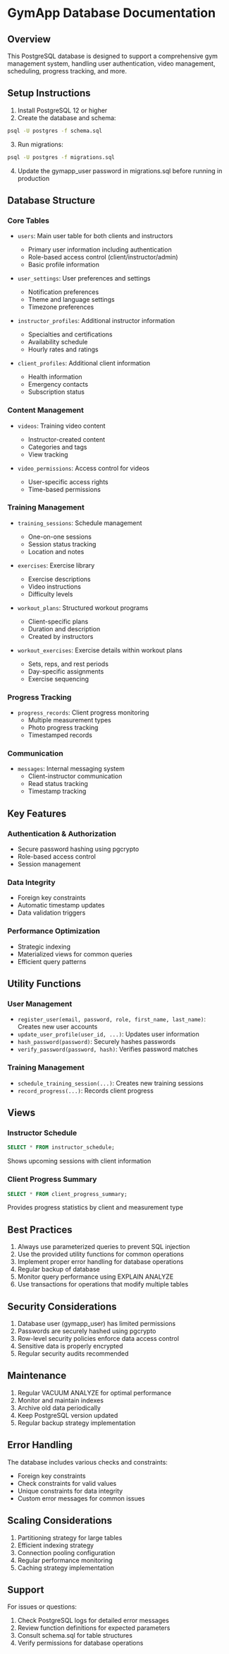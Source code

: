 # GymApp Database Documentation

## Overview
This PostgreSQL database is designed to support a comprehensive gym management system, handling user authentication, video management, scheduling, progress tracking, and more.

## Setup Instructions

1. Install PostgreSQL 12 or higher
2. Create the database and schema:
```bash
psql -U postgres -f schema.sql
```

3. Run migrations:
```bash
psql -U postgres -f migrations.sql
```

4. Update the gymapp_user password in migrations.sql before running in production

## Database Structure

### Core Tables
- `users`: Main user table for both clients and instructors
  - Primary user information including authentication
  - Role-based access control (client/instructor/admin)
  - Basic profile information

- `user_settings`: User preferences and settings
  - Notification preferences
  - Theme and language settings
  - Timezone preferences

- `instructor_profiles`: Additional instructor information
  - Specialties and certifications
  - Availability schedule
  - Hourly rates and ratings

- `client_profiles`: Additional client information
  - Health information
  - Emergency contacts
  - Subscription status

### Content Management
- `videos`: Training video content
  - Instructor-created content
  - Categories and tags
  - View tracking

- `video_permissions`: Access control for videos
  - User-specific access rights
  - Time-based permissions

### Training Management
- `training_sessions`: Schedule management
  - One-on-one sessions
  - Session status tracking
  - Location and notes

- `exercises`: Exercise library
  - Exercise descriptions
  - Video instructions
  - Difficulty levels

- `workout_plans`: Structured workout programs
  - Client-specific plans
  - Duration and description
  - Created by instructors

- `workout_exercises`: Exercise details within workout plans
  - Sets, reps, and rest periods
  - Day-specific assignments
  - Exercise sequencing

### Progress Tracking
- `progress_records`: Client progress monitoring
  - Multiple measurement types
  - Photo progress tracking
  - Timestamped records

### Communication
- `messages`: Internal messaging system
  - Client-instructor communication
  - Read status tracking
  - Timestamp tracking

## Key Features

### Authentication & Authorization
- Secure password hashing using pgcrypto
- Role-based access control
- Session management

### Data Integrity
- Foreign key constraints
- Automatic timestamp updates
- Data validation triggers

### Performance Optimization
- Strategic indexing
- Materialized views for common queries
- Efficient query patterns

## Utility Functions

### User Management
- `register_user(email, password, role, first_name, last_name)`: Creates new user accounts
- `update_user_profile(user_id, ...)`: Updates user information
- `hash_password(password)`: Securely hashes passwords
- `verify_password(password, hash)`: Verifies password matches

### Training Management
- `schedule_training_session(...)`: Creates new training sessions
- `record_progress(...)`: Records client progress

## Views

### Instructor Schedule
```sql
SELECT * FROM instructor_schedule;
```
Shows upcoming sessions with client information

### Client Progress Summary
```sql
SELECT * FROM client_progress_summary;
```
Provides progress statistics by client and measurement type

## Best Practices

1. Always use parameterized queries to prevent SQL injection
2. Use the provided utility functions for common operations
3. Implement proper error handling for database operations
4. Regular backup of database
5. Monitor query performance using EXPLAIN ANALYZE
6. Use transactions for operations that modify multiple tables

## Security Considerations

1. Database user (gymapp_user) has limited permissions
2. Passwords are securely hashed using pgcrypto
3. Row-level security policies enforce data access control
4. Sensitive data is properly encrypted
5. Regular security audits recommended

## Maintenance

1. Regular VACUUM ANALYZE for optimal performance
2. Monitor and maintain indexes
3. Archive old data periodically
4. Keep PostgreSQL version updated
5. Regular backup strategy implementation

## Error Handling

The database includes various checks and constraints:
- Foreign key constraints
- Check constraints for valid values
- Unique constraints for data integrity
- Custom error messages for common issues

## Scaling Considerations

1. Partitioning strategy for large tables
2. Efficient indexing strategy
3. Connection pooling configuration
4. Regular performance monitoring
5. Caching strategy implementation

## Support

For issues or questions:
1. Check PostgreSQL logs for detailed error messages
2. Review function definitions for expected parameters
3. Consult schema.sql for table structures
4. Verify permissions for database operations
